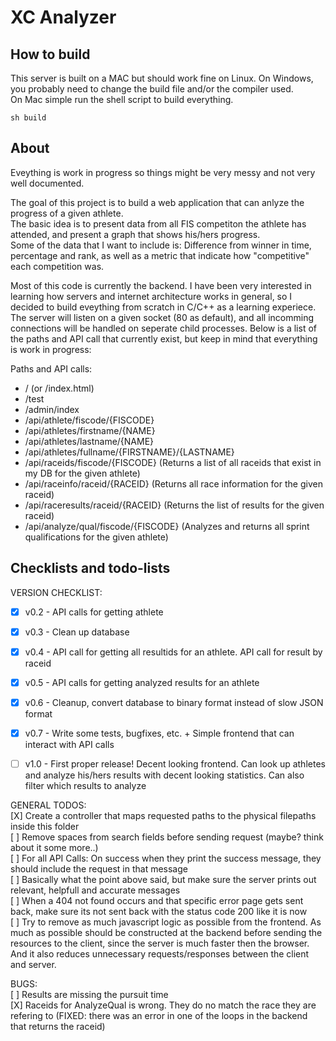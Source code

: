 
# XC Analyzer  
  
## How to build
This server is built on a MAC but should work fine on Linux. On Windows, you probably need to change the build file and/or the compiler used.  
On Mac simple run the shell script to build everything.  
  
```  
sh build
```  
  

## About
Eveything is work in progress so things might be very messy and not very well documented.  
  
The goal of this project is to build a web application that can anlyze the progress of a given athlete.  
The basic idea is to present data from all FIS competiton the athlete has attended, and present a graph that shows his/hers progress.  
Some of the data that I want to include is: Difference from winner in time, percentage and rank, as well as a metric that indicate how "competitive" each competition was.  
  
Most of this code is currently the backend. I have been very interested in learning how servers and internet architecture works in general, so I decided to build eveything from scratch in C/C++ as a learning experiece. The server will listen on a given socket (80 as default), and all incomming connections will be handled on seperate child processes. Below is a list of the paths and API call that currently exist, but keep in mind that everything is work in progress:  
  
Paths and API calls:  
 * / (or /index.html)  
 * /test  
 * /admin/index  
 * /api/athlete/fiscode/{FISCODE} 
 * /api/athletes/firstname/{NAME} 
 * /api/athletes/lastname/{NAME} 
 * /api/athletes/fullname/{FIRSTNAME}/{LASTNAME} 
 * /api/raceids/fiscode/{FISCODE}       (Returns a list of all raceids that exist in my DB for the given athlete)  
 * /api/raceinfo/raceid/{RACEID}        (Returns all race information for the given raceid)  
 * /api/raceresults/raceid/{RACEID}     (Returns the list of results for the given raceid)  
 * /api/analyze/qual/fiscode/{FISCODE}  (Analyzes and returns all sprint qualifications for the given athlete)  
 



## Checklists and todo-lists

VERSION CHECKLIST:  
 * [X] v0.2 - API calls for getting athlete
 * [X] v0.3 - Clean up database
 * [X] v0.4 - API call for getting all resultids for an athlete. API call for result by raceid
 * [X] v0.5 - API calls for getting analyzed results for an athlete
 * [X] v0.6 - Cleanup, convert database to binary format instead of slow JSON format 
 * [X] v0.7 - Write some tests, bugfixes, etc. + Simple frontend that can interact with API calls

 * [ ] v1.0 - First proper release! Decent looking frontend. Can look up athletes and analyze his/hers results with decent looking statistics. Can also filter which results to analyze 
  
  
GENERAL TODOS:  
[X] Create a controller that maps requested paths to the physical filepaths inside this folder  
[ ] Remove spaces from search fields before sending request (maybe? think about it some more..)  
[ ] For all API Calls: On success when they print the success message, they should include the request in that message  
[ ] Basically what the point above said, but make sure the server prints out relevant, helpfull and accurate messages  
[ ] When a 404 not found occurs and that specific error page gets sent back, make sure its not sent back with the status code 200 like it is now  
[ ] Try to remove as much javascript logic as possible from the frontend. As much as possible should be constructed at the backend before sending the resources to the client, since the server is much faster then the browser. And it also reduces unnecessary requests/responses between the client and server.    


BUGS:  
[ ] Results are missing the pursuit time  
[X] Raceids for AnalyzeQual is wrong. They do no match the race they are refering to (FIXED: there was an error in one of the loops in the backend that returns the raceid)  


  

